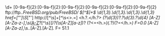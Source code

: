 \d+
[0-9a-f]{2}:[0-9a-f]{2}:[0-9a-f]{2}:[0-9a-f]{2}:[0-9a-f]{2}:[0-9a-f]{2}
ftp://ftp.*\.FreeBSD.org/pub/FreeBSD/
\$[^$]+\$
\d{1,3}\.\d{1,3}\.\d{1,3}\.\d{1,3}
href=["']\S*["']
http://[^\s]+[^\s<>\.=]
<h.?.*</h.?>
\(?\d{3}\)?.?\d{3}.?\d{4}
[A-Z][A-Za-z-]*,\s([A-Z](\{\\.{2}\})?[^\s\}]*)?(\s[A-Z][a-z]*)?
(?<=<h.*>)(.*?)(?=</h.*>) F=0.0
[A-Z][A-Za-z]*,\s.\.[A-Z]*\.*[A-Z]*\.* F= 51.1